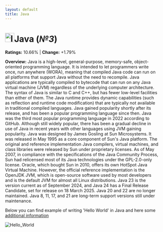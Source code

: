 ```yaml
---
layout: default
title: Java
---
```


# <img src="https://upload.wikimedia.org/wikipedia/en/thumb/3/30/Java_programming_language_logo.svg/640px-Java_programming_language_logo.svg.png" alt="logo" width="30"/>**Java** (_№3_) 

**Ratings:** 10.66% | **Change:** +1.79% 

**Overview:** Java is a high-level, general-purpose, memory-safe, object-oriented programming language. It is intended to let programmers write once, run anywhere (WORA), meaning that compiled Java code can run on all platforms that support Java without the need to recompile. Java applications are typically compiled to bytecode that can run on any Java virtual machine (JVM) regardless of the underlying computer architecture. The syntax of Java is similar to C and C++, but has fewer low-level facilities than either of them. The Java runtime provides dynamic capabilities (such as reflection and runtime code modification) that are typically not available in traditional compiled languages.
Java gained popularity shortly after its release, and has been a popular programming language since then. Java was the third most popular programming language in 2022 according to GitHub. Although still widely popular, there has been a gradual decline in use of Java in recent years with other languages using JVM gaining popularity.
Java was designed by James Gosling at Sun Microsystems. It was released in May 1995 as a core component of Sun's Java platform. The original and reference implementation Java compilers, virtual machines, and class libraries were released by Sun under proprietary licenses. As of May 2007, in compliance with the specifications of the Java Community Process, Sun had relicensed most of its Java technologies under the GPL-2.0-only license. Oracle, which bought Sun in 2010, offers its own HotSpot Java Virtual Machine. However, the official reference implementation is the OpenJDK JVM, which is open-source software used by most developers and is the default JVM for almost all Linux distributions.
Java 23 is the version current as of September 2024, and Java 24 has a Final Release Candidate, set for release on 18 March 2025. Java 20 and 22 are no longer maintained. Java 8, 11, 17, and 21 are long-term support versions still under maintenance.

Below you can find example of writing 'Hello World' in Java and here some [additional information](https://en.wikipedia.org/wiki/Java_(programming_language))

![Hello_World](https://cdn.ttgtmedia.com/rms/onlineimages/hello-world-examples_mobile.gif)
